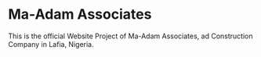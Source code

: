 # Ma-Adam Associates
This is the official Website Project of Ma-Adam Associates, ad Construction Company in Lafia, Nigeria.
